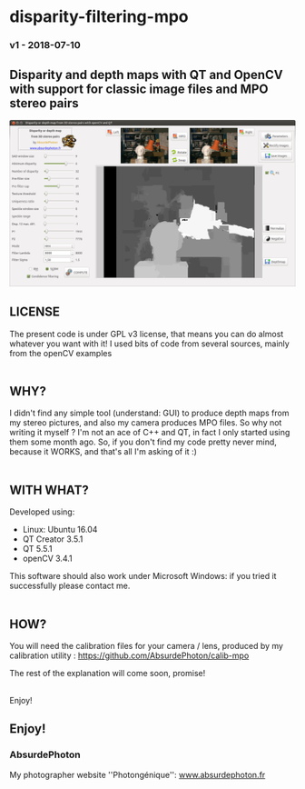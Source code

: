# disparity-filtering-mpo
### v1 - 2018-07-10
## Disparity and depth maps with QT and OpenCV with support for classic image files and MPO stereo pairs</b>

![Screenshot](screenshot.jpg)

## LICENSE

The present code is under GPL v3 license, that means you can do almost whatever you want
with it!
I used bits of code from several sources, mainly from the openCV examples
<br/>
<br/>

## WHY?

I didn't find any simple tool (understand: GUI) to produce depth maps from my stereo pictures, and also my camera produces MPO files. So why not writing it myself ?
I'm not an ace of C++ and QT, in fact I only started using them some month ago. So, if you don't find my code pretty never mind, because it WORKS, and that's all I'm asking of it :)
<br/>
<br/>

## WITH WHAT?

Developed using:
* Linux: Ubuntu	16.04
* QT Creator 3.5.1
* QT 5.5.1
* openCV 3.4.1

This software should also work under Microsoft Windows: if you tried it successfully please contact me.
<br/>
<br/>

## HOW?

You will need the calibration files for your camera / lens, produced by my calibration utility : https://github.com/AbsurdePhoton/calib-mpo
</br>

The rest of the explanation will come soon, promise!
<br/>
<br/>

Enjoy!
<br/>

## Enjoy!

### AbsurdePhoton
My photographer website ''Photongénique'': www.absurdephoton.fr
